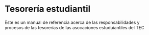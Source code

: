 # Tesorería estudiantil
Este es un manual de referencia acerca de las responsabilidades y procesos de las tesorerías de las asocaciones estuduiantiles del TEC
